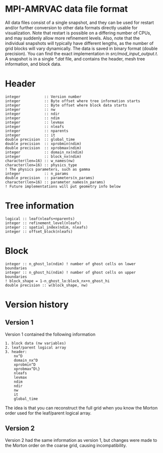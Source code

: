 # MPI-AMRVAC data file format

All data files consist of a single snapshot, and they can be used for restart
and/or further conversion to other data formats directly usable for
visualization. Note that restart is possible on a differing number of CPUs,
and may suddenly allow more refinement levels. Also, note that the individual
snapshots will typically have different lengths, as the number of grid blocks
will vary dynamically. The data is saved in binary format (double precision).
You can find the exact implementation in _src/mod_input_output.t_. 
A snapshot is in a single _*.dat_ file, and contains the header, mesh tree 
information, and block data.

# Header

    integer           :: Version number
    integer           :: Byte offset where tree information starts
    integer           :: Byte offset where block data starts
    integer           :: nw
    integer           :: ndir
    integer           :: ndim
    integer           :: levmax
    integer           :: nleafs
    integer           :: nparents
    integer           :: it
    double precision  :: global_time
    double precision  :: xprobmin(ndim)
    double precision  :: xprobmax(ndim)
    integer           :: domain_nx(ndim)
    integer           :: block_nx(ndim)
    character(len=16) :: w_names(nw)
    character(len=16) :: physics_type
    ! The physics parameters, such as gamma
    integer           :: n_params
    double precision  :: parameters(n_params)
    character(len=16) :: parameter_names(n_params)
    ! Future implementations will put geometry info below

# Tree information

    logical :: leaf(nleafs+nparents)
    integer :: refinement_level(nleafs)
    integer :: spatial_index(ndim, nleafs)
    integer :: offset_block(nleafs)

# Block

    integer :: n_ghost_lo(ndim) ! number of ghost cells on lower boundaries
    integer :: n_ghost_hi(ndim) ! number of ghost cells on upper boundaries
    ! block_shape = 1-n_ghost_lo:block_nx+n_ghost_hi
    double precision :: w(block_shape, nw)

# Version history

## Version 1

Version 1 contained the following information

    1. block data (nw variables)
    2. leaf/parent logical array
    3. header:
        nx^D
        domain_nx^D
        xprobmin^D
        xprobmax^D\}
        nleafs
        levmax
        ndim
        ndir
        nw
        it
        global_time

The idea is that you can reconstruct the full grid when you know the Morton
order used for the leaf/parent logical array.

## Version 2

Version 2 had the same information as version 1, but changes were made to the
Morton order on the coarse grid, causing incompatibility.
